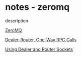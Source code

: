 # notes - zeromq

description

[ZeroMQ](https://zeromq.org/)

[Dealer-Router, One-Way RPC Calls](https://stackoverflow.com/questions/32523885/how-to-implement-oneway-rpc-calls-via-zeromq)

[Using Dealer and Router Sockets](http://wiki.zeromq.org/tutorials:dealer-and-router)
